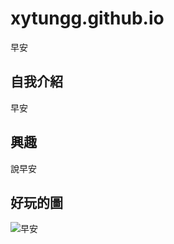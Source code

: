# xytungg.github.io

早安

## 自我介紹

早安

## 興趣

說早安

## 好玩的圖
![早安](https://www.google.com/url?sa=i&url=https%3A%2F%2Fvocus.cc%2F%40pingcheng1221%2F5ef5a470fd897800011ab4f2&psig=AOvVaw1TMr1p2U2zNeaVmsORpzcs&ust=1614394266827000&source=images&cd=vfe&ved=0CAIQjRxqFwoTCJjvu73Fhu8CFQAAAAAdAAAAABAZ)
